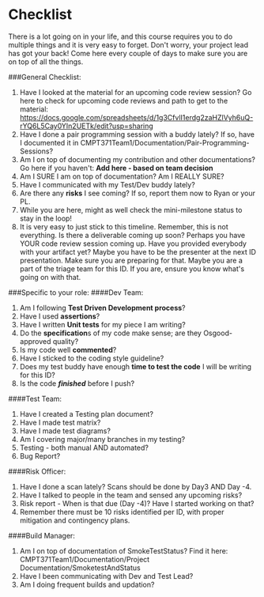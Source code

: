 # Checklist
There is a lot going on in your life, and this course requires you to do multiple things and it is very easy to forget. Don't worry, your project lead has got your back!
Come here every couple of days to make sure you are on top of all the things.

###General Checklist:
1. Have I looked at the material for an upcoming code review session? 
    Go here to check for upcoming code reviews and path to get to the material: https://docs.google.com/spreadsheets/d/1g3CfvlI1erdg2zaHZlVyh6uQ-rYQ6L5Cay0YIn2UETk/edit?usp=sharing
2. Have I done a pair programming session with a buddy lately? If so, have I documented it in CMPT371Team1/Documentation/Pair-Programming-Sessions?
3. Am I on top of documenting my contribution and other documentations? Go here if you haven't: **Add here - based on team decision**
4. Am I SURE I am on top of documentation? Am I REALLY SURE?
5. Have I communicated with my Test/Dev buddy lately?
6. Are there any **risks** I see coming? If so, report them now to Ryan or your PL.
7. While you are here, might as well check the mini-milestone status to stay in the loop!
100. It is very easy to just stick to this timeline. Remember, this is not everything. Is there a deliverable coming up soon? Perhaps you have YOUR code review session coming up. Have you provided everybody with your artifact yet? Maybe you have to be the presenter at the next ID presentation. Make sure you are preparing for that. Maybe you are a part of the triage team for this ID. If you are, ensure you know what's going on with that.

###Specific to your role:
####Dev Team:
1. Am I following **Test Driven Development process**?  
2. Have I used **assertions**?
3. Have I written **Unit tests** for my piece I am writing?
4. Do the **specification**s of my code make sense; are they Osgood-approved quality?
5. Is my code well **commented**? 
6. Have I sticked to the coding style guideline?
6. Does my test buddy have enough **time to test the code** I will be writing for this ID?
7. Is the code ***finished*** before I push?

####Test Team:
1. Have I created a Testing plan document?
2. Have I made test matrix?
3. Have I made test diagrams?
4. Am I covering major/many branches in my testing?
5. Testing - both manual AND automated?
6. Bug Report?

####Risk Officer:
1. Have I done a scan lately? Scans should be done by Day3 AND Day -4.
2. Have I talked to people in the team and sensed any upcoming risks?
3. Risk report - When is that due (Day -4)? Have I started working on that?
4. Remember there must be 10 risks identified per ID, with proper mitigation and contingency plans.

####Build Manager:
1. Am I on top of documentation of SmokeTestStatus? Find it here: CMPT371Team1/Documentation/Project Documentation/SmoketestAndStatus
2. Have I been communicating with Dev and Test Lead?
3. Am I doing frequent builds and updation?


